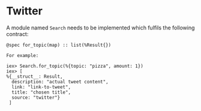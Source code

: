 # Twitter

A module named `Search` needs to be implemented which fulfils the following contract:

```
@spec for_topic(map) :: list(%Result{})

For example:

iex> Search.for_topic(%{topic: "pizza", amount: 1})
iex> [
%{__struct__: Result,
  description: "actual tweet content",
  link: "link-to-tweet",
  title: "chosen title",
  source: "twitter"}
 ]

```


